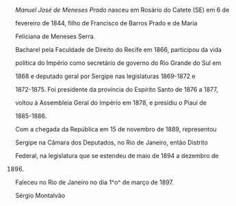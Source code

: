 

*Manuel José de Meneses Prado* nasceu em Rosário do Catete (SE) em 6 de

fevereiro de 1844, filho de Francisco de Barros Prado e de Maria

Feliciana de Meneses Serra.



Bacharel pela Faculdade de Direito do Recife em 1866, participou da vida

política do Império como secretário de governo do Rio Grande do Sul em

1868 e deputado geral por Sergipe nas legislaturas 1869-1872 e

1872-1875. Foi presidente da província do Espírito Santo de 1876 a 1877,

voltou à Assembleia Geral do Império em 1878, e presidiu o Piauí de

1885-1886.



Com a chegada da República em 15 de novembro de 1889, representou

Sergipe na Câmara dos Deputados, no Rio de Janeiro, então Distrito

Federal, na legislatura que se estendeu de maio de 1894 a dezembro de

1896.



Faleceu no Rio de Janeiro no dia 1^o^ de março de 1897.



Sérgio Montalvão



